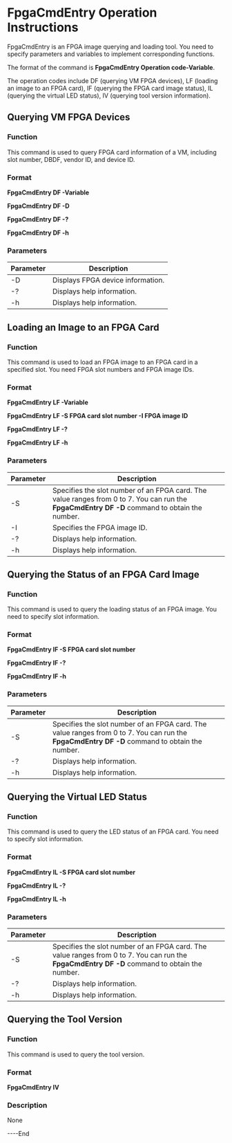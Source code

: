 FpgaCmdEntry Operation Instructions
===================================

FpgaCmdEntry is an FPGA image querying and loading tool. You need to specify parameters and variables to implement corresponding functions.

The format of the command is **FpgaCmdEntry Operation code-Variable**.

The operation codes include DF (querying VM FPGA devices), LF (loading an image to an FPGA card), IF (querying the FPGA card image status), IL (querying the virtual LED status), IV (querying tool version information).

Querying VM FPGA Devices
----------------------------
### Function

This command is used to query FPGA card information of a VM, including slot number, DBDF, vendor ID, and device ID.

### Format

**FpgaCmdEntry DF -Variable**

**FpgaCmdEntry DF -D**

**FpgaCmdEntry DF -?**

**FpgaCmdEntry DF -h**

### Parameters

| Parameter | Description                       |
|-----------|-----------------------------------|
|   -D      | Displays FPGA device information. |
|   -?      | Displays help information.        |
|   -h      | Displays help information.        |

Loading an Image to an FPGA Card
--------------------------------
### Function

This command is used to load an FPGA image to an FPGA card in a specified slot. You need FPGA slot numbers and FPGA image IDs.

### Format

**FpgaCmdEntry LF -Variable**

**FpgaCmdEntry LF -S FPGA card slot number -I FPGA image ID**

**FpgaCmdEntry LF -?**

**FpgaCmdEntry LF -h**

### Parameters

| Parameter | Description                                                                                                                                  |
|-----------|--------------------------------------------------------------------------------------------------|
| -S      | Specifies the slot number of an FPGA card. The value ranges from 0 to 7. You can run the **FpgaCmdEntry DF -D** command to obtain the number. |
| -I      | Specifies the FPGA image ID.                                                                                                                 |
| -?      | Displays help information.                                                                                                                   |
| -h      | Displays help information.                                                                                                                   |

Querying the Status of an FPGA Card Image
-----------------------------------------
### Function

This command is used to query the loading status of an FPGA image. You need to
specify slot information.

### Format

**FpgaCmdEntry IF -S FPGA card slot number**

**FpgaCmdEntry IF -?**

**FpgaCmdEntry IF -h**

### Parameters

| Parameter | Description                                                                                                                                  |
|-----------|----------------------------------------------------------------------------------------------------------------------------------------------|
|  -S       | Specifies the slot number of an FPGA card. The value ranges from 0 to 7. You can run the **FpgaCmdEntry DF -D** command to obtain the number. |
|  -?       | Displays help information.                                                                                                                   |
|  -h       | Displays help information.                                                                                                                   |

Querying the Virtual LED Status
-------------------------------
### Function

This command is used to query the LED status of an FPGA card. You need to specify slot information.

### Format

**FpgaCmdEntry IL -S FPGA card slot number**

**FpgaCmdEntry IL -?**

**FpgaCmdEntry IL -h**

### Parameters

| Parameter | Description                                                                                                                                  |
|-----------|----------------------------------------------------------------------------------------------------------------------------------------------|
|   -S      | Specifies the slot number of an FPGA card. The value ranges from 0 to 7. You can run the **FpgaCmdEntry DF -D** command to obtain the number. |
|   -?      | Displays help information.                                                                                                                   |
|   -h      | Displays help information.                                                                                                                   |

Querying the Tool Version
-------------------------
### Function

This command is used to query the tool version.

### Format

**FpgaCmdEntry IV**

### Description

None



\----End